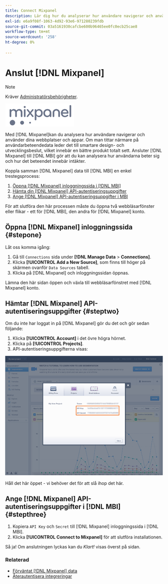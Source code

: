 ```yaml
---
title: Connect Mixpanel
description: Lär dig hur du analyserar hur användare navigerar och använder dina webbplatser och appar.
exl-id: e6a9f08f-1063-4d92-93e6-971280239fdb
source-git-commit: 03a5161930cafcbe600b96465ee0fc0ecb25cae8
workflow-type: tm+mt
source-wordcount: '258'
ht-degree: 0%

---
```


# Anslut [!DNL Mixpanel]

>[!NOTE]
>
>Kräver [Administratörsbehörigheter](../../../administrator/user-management/user-management.md).

![](../../../assets/Mixpanel_logo.png)

Med [!DNL Mixpanel]kan du analysera hur användare navigerar och använder dina webbplatser och appar. Om man tittar närmare på användarbeteendedata leder det till smartare design- och utvecklingsbeslut, vilket innebär en bättre produkt totalt sett. Ansluter [!DNL Mixpanel] till [!DNL MBI] gör att du kan analysera hur användarna beter sig och hur det beteendet innebär intäkter.

Koppla samman [!DNL Mixpanel] data till [!DNL MBI] en enkel trestegsprocess:

1. [Öppna [!DNL Mixpanel] inloggningssida i [!DNL MBI]](#stepone)
1. [Hämta din [!DNL Mixpanel] API-autentiseringsuppgifter](#steptwo)
1. [Ange [!DNL Mixpanel] API-autentiseringsuppgifter i MBI](#stepthree)

För att slutföra den här processen måste du öppna två webbläsarfönster eller flikar - ett för [!DNL MBI], den andra för [!DNL Mixpanel] konto.

## Öppna [!DNL Mixpanel] inloggningssida {#stepone}

Låt oss komma igång:

1. Gå till `Connections` sida under **[!DNL Manage Data** > **Connections]**.
1. Klicka **[!UICONTROL Add a New Source]**, som finns till höger på skärmen ovanför `Data Sources` tabell.
1. Klicka på [!DNL Mixpanel] och inloggningssidan öppnas.

Lämna den här sidan öppen och växla till webbläsarfönstret med [!DNL Mixpanel] konto.

## Hämtar [!DNL Mixpanel] API-autentiseringsuppgifter {#steptwo}

Om du inte har loggat in på [!DNL Mixpanel] gör du det och gör sedan följande:

1. Klicka **[!UICONTROL Account]** i det övre högra hörnet.
1. Klicka på **[!UICONTROL Projects]**.
1. API-autentiseringsuppgifterna visas:

![Hämtar API-autentiseringsuppgifter för Mixpanel](../../../assets/Mixpanel_API_creds.png)

Håll det här öppet - vi behöver det för att slå ihop det här.

## Ange [!DNL Mixpanel] API-autentiseringsuppgifter i [!DNL MBI] {#stepthree}

1. Kopiera `API Key` och `Secret` till [!DNL Mixpanel] inloggningssida i [!DNL MBI].
1. Klicka **[!UICONTROL Connect to Mixpanel]** för att slutföra installationen.

Så ja! Om anslutningen lyckas kan du _Klart!_ visas överst på sidan.

### Relaterad

* [Förväntat [!DNL Mixpanel] data](../integrations/mixpanel-data.md)
* [Återautentisera integreringar](https://support.magento.com/hc/en-us/articles/360016733151)
